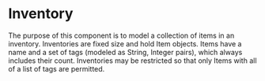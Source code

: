 # Inventory

The purpose of this component is to model a collection of items in an inventory. 
Inventories are fixed size and hold Item objects. Items have a name and a set of tags 
(modeled as String, Integer pairs), which always includes their count. Inventories may 
be restricted so that only Items with all of a list of tags are permitted.
